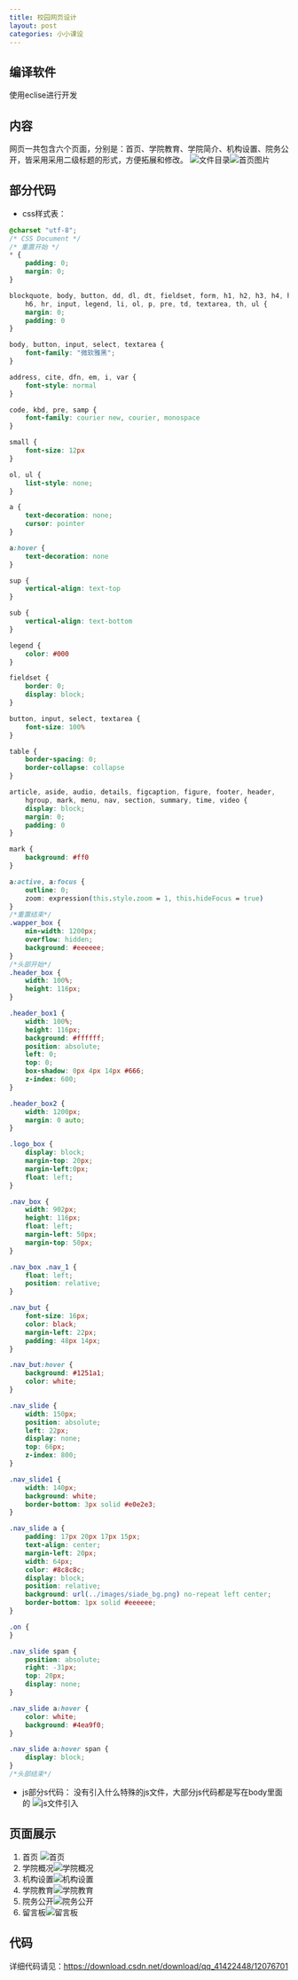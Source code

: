 ```yaml
---
title: 校园网页设计
layout: post
categories: 小小课设
---
```


## 编译软件
使用eclise进行开发

## 内容

 网页一共包含六个页面，分别是：首页、学院教育、学院简介、机构设置、院务公开，皆采用采用二级标题的形式，方便拓展和修改。
![文件目录](https://img-blog.csdnimg.cn/20200103100902975.png?x-oss-process=image/watermark,type_ZmFuZ3poZW5naGVpdGk,shadow_10,text_aHR0cHM6Ly9ibG9nLmNzZG4ubmV0L3FxXzQxNDIyNDQ4,size_16,color_FFFFFF,t_70)![首页图片](https://img-blog.csdnimg.cn/20200103100912313.jpg?x-oss-process=image/watermark,type_ZmFuZ3poZW5naGVpdGk,shadow_10,text_aHR0cHM6Ly9ibG9nLmNzZG4ubmV0L3FxXzQxNDIyNDQ4,size_16,color_FFFFFF,t_70)

##  部分代码

- css样式表：

```css
@charset "utf-8";
/* CSS Document */
/* 重置开始 */
* {
	padding: 0;
	margin: 0;
}

blockquote, body, button, dd, dl, dt, fieldset, form, h1, h2, h3, h4, h5,
	h6, hr, input, legend, li, ol, p, pre, td, textarea, th, ul {
	margin: 0;
	padding: 0
}

body, button, input, select, textarea {
	font-family: "微软雅黑";
}

address, cite, dfn, em, i, var {
	font-style: normal
}

code, kbd, pre, samp {
	font-family: courier new, courier, monospace
}

small {
	font-size: 12px
}

ol, ul {
	list-style: none;
}

a {
	text-decoration: none;
	cursor: pointer
}

a:hover {
	text-decoration: none
}

sup {
	vertical-align: text-top
}

sub {
	vertical-align: text-bottom
}

legend {
	color: #000
}

fieldset {
	border: 0;
	display: block;
}

button, input, select, textarea {
	font-size: 100%
}

table {
	border-spacing: 0;
	border-collapse: collapse
}

article, aside, audio, details, figcaption, figure, footer, header,
	hgroup, mark, menu, nav, section, summary, time, video {
	display: block;
	margin: 0;
	padding: 0
}

mark {
	background: #ff0
}

a:active, a:focus {
	outline: 0;
	zoom: expression(this.style.zoom = 1, this.hideFocus = true)
}
/*重置结束*/
.wapper_box {
	min-width: 1200px;
	overflow: hidden;
	background: #eeeeee;
}
/*头部开始*/
.header_box {
	width: 100%;
	height: 116px;
}

.header_box1 {
	width: 100%;
	height: 116px;
	background: #ffffff;
	position: absolute;
	left: 0;
	top: 0;
	box-shadow: 0px 4px 14px #666;
	z-index: 600;
}

.header_box2 {
	width: 1200px;
	margin: 0 auto;
}

.logo_box {
	display: block;
	margin-top: 20px;
	margin-left:0px;
	float: left;
}

.nav_box {
	width: 902px;
	height: 116px;
	float: left;
	margin-left: 50px;
	margin-top: 50px;
}

.nav_box .nav_1 {
	float: left;
	position: relative;
}

.nav_but {
	font-size: 16px;
	color: black;
	margin-left: 22px;
	padding: 48px 14px;
}

.nav_but:hover {
	background: #1251a1;
	color: white;
}

.nav_slide {
	width: 150px;
	position: absolute;
	left: 22px;
	display: none;
	top: 66px;
	z-index: 800;
}

.nav_slide1 {
	width: 140px;
	background: white;
	border-bottom: 3px solid #e0e2e3;
}

.nav_slide a {
	padding: 17px 20px 17px 15px;
	text-align: center;
	margin-left: 20px;
	width: 64px;
	color: #8c8c8c;
	display: block;
	position: relative;
	background: url(../images/siade_bg.png) no-repeat left center;
	border-bottom: 1px solid #eeeeee;
}

.on {
}

.nav_slide span {
	position: absolute;
	right: -31px;
	top: 20px;
	display: none;
}

.nav_slide a:hover {
	color: white;
	background: #4ea9f0;
}

.nav_slide a:hover span {
	display: block;
}
/*头部结束*/
```
- js部分s代码：
没有引入什么特殊的js文件，大部分js代码都是写在body里面的
![js文件引入](https://img-blog.csdnimg.cn/20200103101844423.png)
## 页面展示

1. 首页
![首页](https://img-blog.csdnimg.cn/20200105223708214.png?x-oss-process=image/watermark,type_ZmFuZ3poZW5naGVpdGk,shadow_10,text_aHR0cHM6Ly9ibG9nLmNzZG4ubmV0L3FxXzQxNDIyNDQ4,size_16,color_FFFFFF,t_70)
2. 学院概况![学院概况](https://img-blog.csdnimg.cn/20200103105708920.png?x-oss-process=image/watermark,type_ZmFuZ3poZW5naGVpdGk,shadow_10,text_aHR0cHM6Ly9ibG9nLmNzZG4ubmV0L3FxXzQxNDIyNDQ4,size_16,color_FFFFFF,t_70)
3. 机构设置![机构设置](https://img-blog.csdnimg.cn/20200103105729928.png?x-oss-process=image/watermark,type_ZmFuZ3poZW5naGVpdGk,shadow_10,text_aHR0cHM6Ly9ibG9nLmNzZG4ubmV0L3FxXzQxNDIyNDQ4,size_16,color_FFFFFF,t_70)
4. 学院教育![学院教育](https://img-blog.csdnimg.cn/20200103105814867.png?x-oss-process=image/watermark,type_ZmFuZ3poZW5naGVpdGk,shadow_10,text_aHR0cHM6Ly9ibG9nLmNzZG4ubmV0L3FxXzQxNDIyNDQ4,size_16,color_FFFFFF,t_70)
5. 院务公开![院务公开](https://img-blog.csdnimg.cn/20200103105829747.png?x-oss-process=image/watermark,type_ZmFuZ3poZW5naGVpdGk,shadow_10,text_aHR0cHM6Ly9ibG9nLmNzZG4ubmV0L3FxXzQxNDIyNDQ4,size_16,color_FFFFFF,t_70)
6. 留言板![留言板](https://img-blog.csdnimg.cn/20200103105847581.png?x-oss-process=image/watermark,type_ZmFuZ3poZW5naGVpdGk,shadow_10,text_aHR0cHM6Ly9ibG9nLmNzZG4ubmV0L3FxXzQxNDIyNDQ4,size_16,color_FFFFFF,t_70)
##  代码
详细代码请见：https://download.csdn.net/download/qq_41422448/12076701

